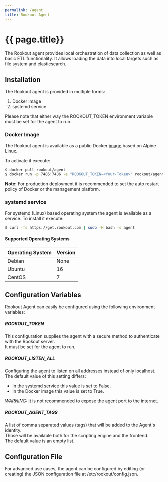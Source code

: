 ```yaml
---
permalink: /agent
title: Rookout Agent
---
```


# {{ page.title}}

The Rookout agent provides local orchestration of data collection as well as basic ETL functionality.
It allows loading the data into local targets such as file system and elasticsearch.

## Installation

The Rookout agent is provided in multiple forms:
1. Docker image
2. systemd service

Please note that either way the ROOKOUT_TOKEN environment variable must be set for the agent to run.

### Docker Image

The Rookout agent is available as a public Docker [image](https://hub.docker.com/r/rookout/agent/) based on Alpine Linux.

To activate it execute:
```bash
$ docker pull rookout/agent
$ docker run -p 7486:7486 -e "ROOKOUT_TOKEN=<Your-Token>" rookout/agent
```

**Note:** For production deployment it is recommended to set the auto restart policy of Docker or the management platform.

### systemd service
For systemd (Linux) based operating system the agent is available as a service. To install it execute:
```bash
$ curl -fs https://get.rookout.com | sudo -H bash -s agent
```

#### Supported Operating Systems

| Operating System   | Version    |
| ------------------ | ---------- |
| Debian             | None       |
| Ubuntu             | 16         |
| CentOS             | 7          |

## Configuration Variables

Rookout Agent can easily be configured using the following environment variables:

##### ROOKOUT_TOKEN
This configuration supplies the agent with a secure method to authenticate with the Rookout server.  
It must be set for the agent to run.

##### ROOKOUT_LISTEN_ALL
Configuring the agent to listen on all addresses instead of only localhost.  
The default value of this setting differs:
- In the systemd service this value is set to False.
- In the Docker image this value is set to True.

*WARNING:* It is not recommended to expose the agent port to the internet.

##### ROOKOUT_AGENT_TAGS
A list of comma separated values (tags) that will be added to the Agent's identity.  
Those will be available both for the scripting engine and the frontend.  
The default value is an empty list.

## Configuration File

For advanced use cases, the agent can be configured by editing (or creating) the JSON 
configuration file at /etc/rookout/config.json.
